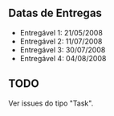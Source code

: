 ## Datas de Entregas ##

  * Entregável 1: 21/05/2008
  * Entregável 2: 11/07/2008
  * Entregável 3: 30/07/2008
  * Entregável 4: 04/08/2008

## TODO ##

Ver issues do tipo "Task".